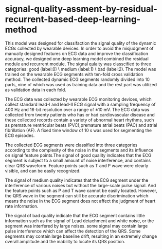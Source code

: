 # signal-quality-assment-by-residual-recurrent-based-deep-learning-method
This model was designed for classifaction the signal quality of the dynamic ECGs collected by wearable devices. In order to avoid the misjudgment of manually designed features on ECG data and improve the classification accuracy, we designed one deep learning model combined the residual module and recurrent module. The signal qulaity was classcified to three categories: good (label:0) \ medium (label:1) \ bad (label:2).
The model was trained on the wearable ECG segments with ten-fold cross validation method. The collected dynamic ECG segments randomly divided into 10 parts, nine of which was used as training data and the rest part was utilized as validation data in each fold.


The ECG data was collected by wearable ECG monitoring devices, which collect standard lead-I and lead-II ECG signal with a sampling frequency of 400 Hz and 16-bit resolution over a range of $\pm10$ mV. The ECG data was collected from twenty patients who has or had cardiovascular disease and these collected records contain a variety of abnormal heart rhythms, such as premature ventricular beats (PVC),premature atrial beats (PAC) and atrial fibrillation (AF). A fixed time window of 10 s was used for segmenting the ECG episodes.

The collected ECG segments were classified into three categories according to the complexity of the noise in the segments and its influence on signal feature points.The signal of good quality indicates that the ECG segment is subject to a small amount of noise interference, and contains clear QRS waveform. Feature points such as T and P wave were clearly visible, and can be easily recognized.

The signal of medium quality indicates that the ECG segment under the interference of various noises but without the large-scale pulse signal. And the feature points such as P and T wave cannot be easily located. However, the QRS wave in the segment can still be accurate discrimination which means the noise in the ECG segment does not affect the judgment of heart rate information.

The signal of bad quality indicate that the ECG segment contains little information such as the signal of Lead detachment and white noise, or the segment was interfered by large noises. some signal may contain large pulse interference which can affect the detection of the QRS. Some segments may contain large baseline drift, resulting in an extremely change overall amplitude and the inability to locate its QRS position.
